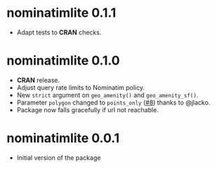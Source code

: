 # nominatimlite 0.1.1

-  Adapt tests to **CRAN** checks.

# nominatimlite 0.1.0

-  **CRAN** release.
-  Adjust query rate limits to Nominatim policy.
-  New `strict` argument on `geo_amenity()` and `geo_amenity_sf()`.
-  Parameter `polygon` changed to `points_only`
   ([#8](https://github.com/dieghernan/nominatimlite/issues/8)) thanks to 
   @jlacko.
-  Package now falls gracefully if url not reachable.

# nominatimlite 0.0.1

-   Initial version of the package
